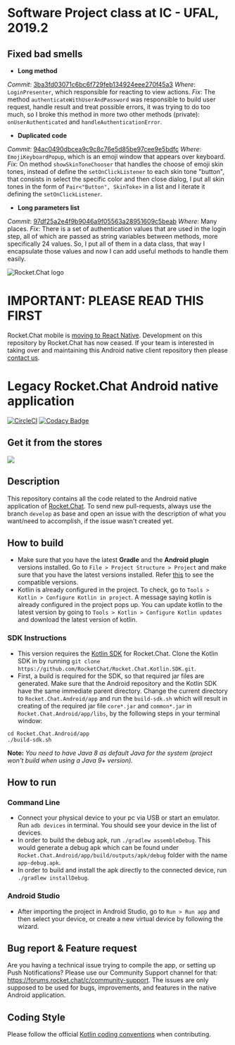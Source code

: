# Software Project class at IC - UFAL, 2019.2

## Fixed bad smells

- **Long method**

_Commit_: [3ba3fd03071c6bc6f729feb134924eee270f45a3](https://github.com/allancslima/Rocket.Chat.Android/commit/3ba3fd03071c6bc6f729feb134924eee270f45a3)
_Where_: `LoginPresenter`, which responsible for reacting to view actions.
_Fix_: The method `authenticateWithUserAndPassword` was responsible to build user request, handle result and treat possible errors, it was trying to do too much, so I broke this method in more two other methods (private): `onUserAuthenticated` and `handleAuthenticationError`.

- **Duplicated code**

_Commit_: [94ac0490dbcea9c9c8c76e5d85be97cee9e5bdfc](https://github.com/allancslima/Rocket.Chat.Android/commit/94ac0490dbcea9c9c8c76e5d85be97cee9e5bdfc)
_Where_: `EmojiKeyboardPopup`, which is an emoji window that appears over keyboard.
_Fix_: On method `showSkinToneChooser` that handles the choose of emoji skin tones, instead of define the `setOnClickListener` to each skin tone "button", that consists in select the specific color and then close dialog, I put all skin tones  in the form of `Pair<"Button", SkinToke>` in a list and I iterate it defining the `setOnClickListener`.

- **Long parameters list**

_Commit_: [97df25a2e4f9b9046a9f05563a28951609c5beab](https://github.com/allancslima/Rocket.Chat.Android/commit/97df25a2e4f9b9046a9f05563a28951609c5beab)
_Where_: Many places.
_Fix_: There is a set of authentication values that are used in the login step, all of which are passed as string variables between methods, more specifically 24 values. So, I put all of them in a data class, that way I encapsulate those values and now I can add useful methods to handle them easily.

![Rocket.Chat logo](https://raw.githubusercontent.com/RocketChat/Rocket.Chat.Artwork/master/Logos/logo-dark.svg?sanitize=true)

# IMPORTANT:   PLEASE READ THIS FIRST

Rocket.Chat mobile is [moving to React Native](https://rocket.chat/2019/10/11/moving-mobile-apps-to-react/).   Development on this repository by Rocket.Chat has now ceased.   If your team is interested in taking over and maintaining this Android native client repository then please [contact us](https://rocket.chat/contact).

# Legacy Rocket.Chat Android native application

[![CircleCI](https://circleci.com/gh/RocketChat/Rocket.Chat.Android/tree/develop.svg?style=shield)](https://circleci.com/gh/RocketChat/Rocket.Chat.Android/tree/develop) [![Codacy Badge](https://api.codacy.com/project/badge/Grade/a81156a8682e4649994270d3670c3c83)](https://www.codacy.com/app/matheusjardimb/Rocket.Chat.Android)

## Get it from the stores

[![](https://user-images.githubusercontent.com/551004/48210349-50649480-e35e-11e8-97d9-74a4331faf3a.png)](https://f-droid.org/en/packages/chat.rocket.android/)

## Description

This repository contains all the code related to the Android native application of [Rocket.Chat](https://github.com/RocketChat/Rocket.Chat/#about-rocketchat). To send new pull-requests, always use the branch `develop` as base and open an issue with the description of what you want/need to accomplish, if the issue wasn't created yet.

## How to build

- Make sure that you have the latest **Gradle** and the **Android plugin** versions installed. Go to `File > Project Structure > Project` and make sure that you have the latest versions installed. Refer [this](https://developer.android.com/studio/releases/gradle-plugin.html#updating-gradle) to see the compatible versions.
- Kotlin is already configured in the project. To check, go to `Tools > Kotlin > Configure Kotlin in project`. A message saying kotlin is already configured in the project pops up. You can update kotlin to the latest version by going to `Tools > Kotlin > Configure Kotlin updates` and download the latest version of kotlin.

### SDK Instructions

- This version requires the [Kotlin SDK](https://github.com/RocketChat/Rocket.Chat.Kotlin.SDK) for Rocket.Chat. Clone the Kotlin SDK in by running `git clone https://github.com/RocketChat/Rocket.Chat.Kotlin.SDK.git`.
- First, a build is required for the SDK, so that required jar files are generated. Make sure that the Android repository and the Kotlin SDK have the same immediate parent directory. Change the current directory to `Rocket.Chat.Android/app` and run the `build-sdk.sh` which will result in creating of the required jar file `core*.jar` and `common*.jar` in `Rocket.Chat.Android/app/libs`, by the following steps in your terminal window:

```
cd Rocket.Chat.Android/app
./build-sdk.sh
```

**Note:** *You need to have Java 8 as default Java for the system (project won't build when using a Java 9+ version).*

## How to run

### Command Line

- Connect your physical device to your pc via USB or start an emulator. Run `adb devices` in terminal. You should see your device in the list of devices.
- In order to build the debug apk, run `./gradlew assembleDebug`. This would generate a debug apk which can be found under `Rocket.Chat.Android/app/build/outputs/apk/debug` folder with the name `app-debug.apk`.
- In order to build and install the apk directly to the connected device, run `./gradlew installDebug`.

### Android Studio

- After importing the project in Android Studio, go to `Run > Run app` and then select your device, or create a new virtual device by following the wizard.     

## Bug report & Feature request

Are you having a technical issue trying to compile the app, or setting up Push Notifications? Please use our Community Support channel for that: https://forums.rocket.chat/c/community-support. The issues are only supposed to be used for bugs, improvements, and features in the native Android application.

## Coding Style

Please follow the official [Kotlin coding conventions](https://kotlinlang.org/docs/reference/coding-conventions.html) when contributing.
